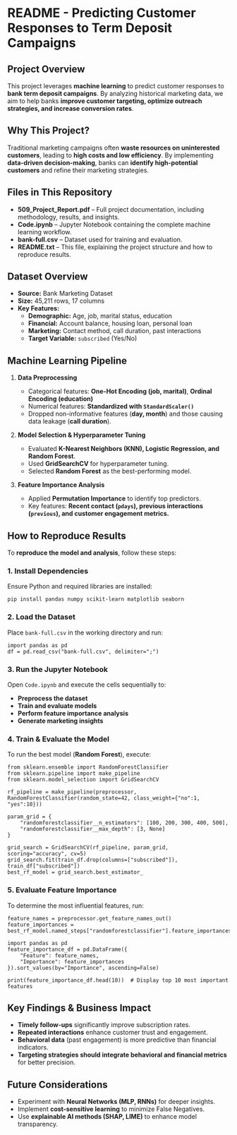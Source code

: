 # README - Predicting Customer Responses to Term Deposit Campaigns

## Project Overview
This project leverages **machine learning** to predict customer responses to **bank term deposit campaigns**. 
By analyzing historical marketing data, we aim to help banks **improve customer targeting, optimize outreach strategies, and increase conversion rates**.

## Why This Project?
Traditional marketing campaigns often **waste resources on uninterested customers**, leading to **high costs and low efficiency**. 
By implementing **data-driven decision-making**, banks can **identify high-potential customers** and refine their marketing strategies.

## Files in This Repository
- **509_Project_Report.pdf** – Full project documentation, including methodology, results, and insights.
- **Code.ipynb** – Jupyter Notebook containing the complete machine learning workflow.
- **bank-full.csv** – Dataset used for training and evaluation.
- **README.txt** – This file, explaining the project structure and how to reproduce results.

## Dataset Overview
- **Source:** Bank Marketing Dataset
- **Size:** 45,211 rows, 17 columns
- **Key Features:**
  - **Demographic:** Age, job, marital status, education
  - **Financial:** Account balance, housing loan, personal loan
  - **Marketing:** Contact method, call duration, past interactions
  - **Target Variable:** `subscribed` (Yes/No)

## Machine Learning Pipeline
1. **Data Preprocessing**
   - Categorical features: **One-Hot Encoding (job, marital)**, **Ordinal Encoding (education)**
   - Numerical features: **Standardized with `StandardScaler()`**
   - Dropped non-informative features (**day, month**) and those causing data leakage (**call duration**).

2. **Model Selection & Hyperparameter Tuning**
   - Evaluated **K-Nearest Neighbors (KNN), Logistic Regression, and Random Forest**.
   - Used **GridSearchCV** for hyperparameter tuning.
   - Selected **Random Forest** as the best-performing model.

3. **Feature Importance Analysis**
   - Applied **Permutation Importance** to identify top predictors.
   - Key features: **Recent contact (`pdays`), previous interactions (`previous`), and customer engagement metrics.**

## How to Reproduce Results
To **reproduce the model and analysis**, follow these steps:

### 1. Install Dependencies
Ensure Python and required libraries are installed:
```
pip install pandas numpy scikit-learn matplotlib seaborn
```

### 2. Load the Dataset
Place `bank-full.csv` in the working directory and run:
```
import pandas as pd
df = pd.read_csv("bank-full.csv", delimiter=";")
```

### 3. Run the Jupyter Notebook
Open `Code.ipynb` and execute the cells sequentially to:
- **Preprocess the dataset**
- **Train and evaluate models**
- **Perform feature importance analysis**
- **Generate marketing insights**

### 4. Train & Evaluate the Model
To run the best model (**Random Forest**), execute:
```
from sklearn.ensemble import RandomForestClassifier
from sklearn.pipeline import make_pipeline
from sklearn.model_selection import GridSearchCV

rf_pipeline = make_pipeline(preprocessor, RandomForestClassifier(random_state=42, class_weight={"no":1, "yes":10}))

param_grid = {
    "randomforestclassifier__n_estimators": [100, 200, 300, 400, 500],
    "randomforestclassifier__max_depth": [3, None]
}

grid_search = GridSearchCV(rf_pipeline, param_grid, scoring="accuracy", cv=5)
grid_search.fit(train_df.drop(columns=["subscribed"]), train_df["subscribed"])
best_rf_model = grid_search.best_estimator_
```

### 5. Evaluate Feature Importance
To determine the most influential features, run:
```
feature_names = preprocessor.get_feature_names_out()
feature_importances = best_rf_model.named_steps["randomforestclassifier"].feature_importances_

import pandas as pd
feature_importance_df = pd.DataFrame({
    "Feature": feature_names,
    "Importance": feature_importances
}).sort_values(by="Importance", ascending=False)

print(feature_importance_df.head(10))  # Display top 10 most important features
```

## Key Findings & Business Impact
- **Timely follow-ups** significantly improve subscription rates.
- **Repeated interactions** enhance customer trust and engagement.
- **Behavioral data** (past engagement) is more predictive than financial indicators.
- **Targeting strategies should integrate behavioral and financial metrics** for better precision.

## Future Considerations
- Experiment with **Neural Networks (MLP, RNNs)** for deeper insights.
- Implement **cost-sensitive learning** to minimize False Negatives.
- Use **explainable AI methods (SHAP, LIME)** to enhance model transparency.



